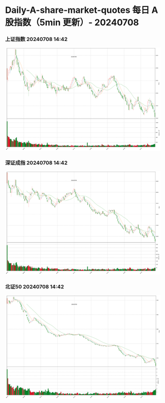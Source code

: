 
# Daily-A-share-market-quotes 每日 A 股指数（5min 更新）- 20240708

### 上证指数 20240708 14:42
![](./fig/2024/7/20240708-sh000001.png)

### 深证成指 20240708 14:42
![](./fig/2024/7/20240708-sz399001.png)

### 北证50 20240708 14:42
![](./fig/2024/7/20240708-bj899050.png)
